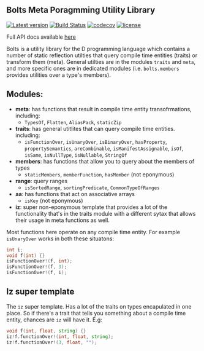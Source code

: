 ## Bolts Meta Poragmming Utility Library

[![Latest version](https://img.shields.io/dub/v/bolts.svg)](https://code.dlang.org/packages/bolts) [![Build Status](https://travis-ci.org/aliak00/bolts.svg?branch=master)](https://travis-ci.org/aliak00/bolts) [![codecov](https://codecov.io/gh/aliak00/bolts/branch/master/graph/badge.svg)](https://codecov.io/gh/aliak00/bolts) [![license](https://img.shields.io/github/license/aliak00/bolts.svg)](https://github.com/aliak00/bolts/blob/master/LICENSE)

Full API docs available [here](https://aliak00.github.io/bolts/bolts.html)

Bolts is a utility library for the D programming language which contains a number of static reflection utilties that query compile time entities (traits) or transform them (meta). General utilties are in the modules `traits` and `meta`, and more specific ones are in dedicated modules (i.e. `bolts.members` provides utilities over a type's members).

## Modules:

* **meta**: has functions that result in compile time entity transofrmations, including:
    * `TypesOf`, `Flatten`, `AliasPack`, `staticZip`
* **traits**: has general utitlites that can query compile time entities. including:
    * `isFunctionOver`, `isUnaryOver`, `isBinaryOver`, `hasProperty`, `propertySemantics`, `areCombinable`, `isManifestAssignable`, `isOf`, `isSame`, `isNullType`, `isNullable`,
    `StringOf`
* **members**: has functions that allow you to query about the members of types
    * `staticMembers`, `memberFunction`, `hasMember` (not eponymous)
* **range**: query ranges
    * `isSortedRange`, `sortingPredicate`, `CommonTypeOfRanges`
* **aa**: has functions that act on associative arrays
    * `isKey` (not eponymous)
* **iz**: super non-eponymous template that provides a lot of the functionality that's in the traits module with a different sytax that allows their usage in meta functions as well.

Most functions here operate on any compile time entity. For example `isUnaryOver` works in both these situatons:

```d
int i;
void f(int) {}
isFunctionOver!(f, int);
isFunctionOver!(f, 3);
isFunctionOver!(f, i);
```

## Iz super template

The `iz` super template. Has a lot of the traits on types encapulated in one place. So if there's a trait that tells you something about a compile time entity, chances are `iz` will have it. E.g:

```d
void f(int, float, string) {}
iz!f.functionOver!(int, float, string);
iz!f.functionOver!(3, float, "");
```
